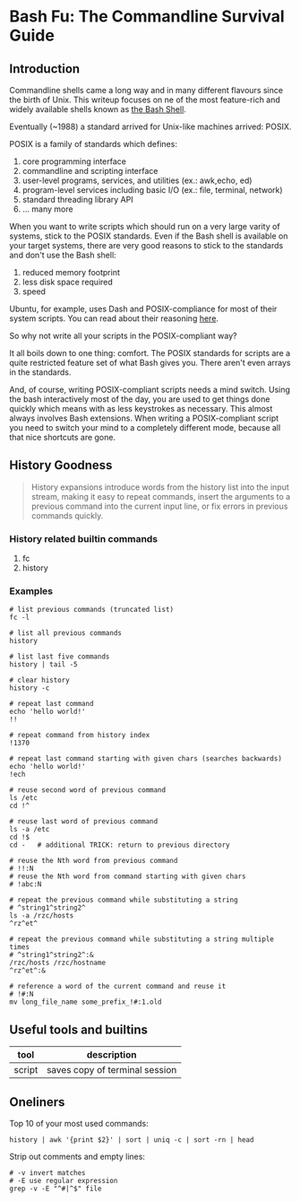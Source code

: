 # Bash Fu: The Commandline Survival Guide

## Introduction

Commandline shells came a long way and in many different flavours since the birth of Unix. This writeup focuses on ne of the most feature-rich and widely available shells known as [the Bash Shell](http://www.gnu.org/software/bash/manual/). 

Eventually (~1988) a standard arrived for Unix-like machines arrived: POSIX.

POSIX is a family of standards which defines:

  1. core programming interface
  2. commandline and scripting interface
  3. user-level programs, services, and utilities (ex.: awk,echo, ed)
  4. program-level services including basic I/O (ex.: file, terminal, network) 
  5. standard threading library API
  6. ... many more

When you want to write scripts which should run on a very large varity of systems, stick to the POSIX standards. Even if the Bash shell is available on your target systems, there are very good reasons to stick to the standards and don't use the Bash shell:

  1. reduced memory footprint
  2. less disk space required
  3. speed

Ubuntu, for example, uses Dash and POSIX-compliance for most of their system scripts. You can read about their reasoning [here](https://wiki.ubuntu.com/DashAsBinSh). 

So why not write all your scripts in the POSIX-compliant way?

It all boils down to one thing: comfort. The POSIX standards for scripts are a quite restricted feature set of what Bash gives you. There aren't even arrays in the standards. 

And, of course, writing POSIX-compliant scripts needs a mind switch. Using the bash interactively most of the day, you are used to get things done quickly which means with as less keystrokes as necessary. This almost always involves Bash extensions. When writing a POSIX-compliant script you need to switch your mind to a completely different mode, because all that nice shortcuts are gone.

## History Goodness

>History expansions introduce words from the history list into the input stream, making it easy to repeat commands, insert the arguments to a previous command into the current input line, or fix errors in previous commands quickly. 

### History related builtin commands

1. fc
2. history

### Examples

```shell
# list previous commands (truncated list)
fc -l

# list all previous commands
history

# list last five commands
history | tail -5

# clear history
history -c

# repeat last command
echo 'hello world!'
!!

# repeat command from history index
!1370

# repeat last command starting with given chars (searches backwards)
echo 'hello world!'
!ech

# reuse second word of previous command
ls /etc
cd !^

# reuse last word of previous command
ls -a /etc
cd !$
cd -   # additional TRICK: return to previous directory

# reuse the Nth word from previous command
# !!:N
# reuse the Nth word from command starting with given chars
# !abc:N

# repeat the previous command while substituting a string
# ^string1^string2^
ls -a /rzc/hosts
^rz^et^

# repeat the previous command while substituting a string multiple times
# ^string1^string2^:&
/rzc/hosts /rzc/hostname
^rz^et^:&

# reference a word of the current command and reuse it
# !#:N
mv long_file_name some_prefix_!#:1.old
```

## Useful tools and builtins


tool             | description
---------------- | --------------------------------
script           | saves copy of terminal session


## Oneliners

Top 10 of your most used commands:


```
history | awk '{print $2}' | sort | uniq -c | sort -rn | head
```

Strip out comments and empty lines:

```
# -v invert matches
# -E use regular expression
grep -v -E "^#|^$" file
```

